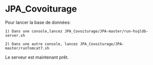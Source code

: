 # JPA_Covoiturage

Pour lancer la base de données:

	1) Dans une console,lancez JPA_Covoiturage/JPA-master/run-hsqldb-server.sh 
	
	2) Dans une autre console, lancez JPA_Covoiturage/JPA-master/runTomcat7.sh 
	
Le serveur est maintenant prêt.

